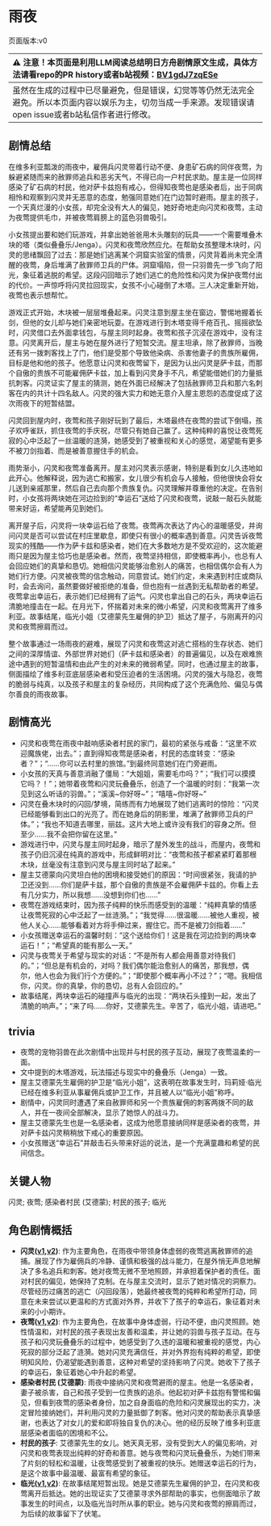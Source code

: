 # 雨夜
页面版本:v0
 

| :warning: 注意！本页面是利用LLM阅读总结明日方舟剧情原文生成，具体方法请看repo的PR history或者b站视频：[BV1gdJ7zqESe](https://www.bilibili.com/video/BV1gdJ7zqESe/)         |
|:----------------------------|
| 虽然在生成的过程中已尽量避免，但是错误，幻觉等等仍然无法完全避免。所以本页面内容以娱乐为主，切勿当成一手来源。发现错误请open issue或者b站私信作者进行修改。|



## 剧情总结
在维多利亚瓢泼的雨夜中，雇佣兵闪灵带着行动不便、身患矿石病的同伴夜莺，为躲避紧随而来的赦罪师追兵和恶劣天气，不得已向一户村民求助。屋主是一位同样感染了矿石病的村民，他对萨卡兹抱有戒心，但得知夜莺也是感染者后，出于同病相怜和观察到闪灵并无恶意的态度，勉强同意她们在门边暂时避雨。屋主的孩子，一个天真烂漫的小女孩，却完全没有大人的偏见，她好奇地走向闪灵和夜莺，主动为夜莺提供毛巾，并被夜莺肩膀上的蓝色羽兽吸引。

小女孩提出要和她们玩游戏，并拿出她爸爸用木头雕刻的玩具——一个需要堆叠木块的塔（类似叠叠乐/Jenga）。闪灵和夜莺欣然应允。在帮助女孩整理木块时，闪灵的思绪飘回了过去：那是她们逃离某个洞窟实验室的情景，闪灵背着尚未完全清醒的夜莺，身后堆满了赦罪师卫兵的尸体。洞窟塌陷，但一只羽兽先一步飞向了阳光，象征着逃脱的希望。这段闪回暗示了她们逃亡的危险性和闪灵为保护夜莺付出的代价。一声惊呼将闪灵拉回现实，女孩不小心碰倒了木塔。三人决定重新开始，夜莺也表示想帮忙。

游戏正式开始，木块被一层层堆叠起来。闪灵注意到屋主坐在窗边，警惕地握着长剑，但他的女儿却与她们亲密地玩耍。在游戏进行到木塔变得千疮百孔、摇摇欲坠时，闪灵借口去外面拿钱包，与屋主同时起身。夜莺和孩子沉浸在游戏中，没有注意。闪灵离开后，屋主与她在屋外进行了短暂交流。屋主坦承，除了赦罪师，当晚还有另一拨刺客找上了门，他们是受那个导致他染病、杀害他妻子的贵族所雇佣，目标是他和他的孩子。他愿意让闪灵和夜莺留下，是因为认出闪灵是萨卡兹，而那个自傲的贵族不可能雇佣萨卡兹，加上看到闪灵身手不凡，希望能借她们的力量抵抗刺客。闪灵证实了屋主的猜测，她在外面已经解决了包括赦罪师卫兵和那六名刺客在内的共计十四名敌人。闪灵的强大实力和她无意介入屋主恩怨的态度促成了这次雨夜下的短暂结盟。

闪灵回到屋内时，夜莺和孩子刚好玩到了最后，木塔最终在夜莺的尝试下倒塌，孩子欢呼雀跃，抓住夜莺的手庆祝，尽管只有她自己赢了。这种纯粹的喜悦让夜莺死寂的心中泛起了一丝温暖的涟漪，她感受到了被重视和关心的感觉，渴望能有更多不被刀剑指着、而是被善意握住手的机会。

雨势渐小，闪灵和夜莺准备离开。屋主对闪灵表示感谢，特别是看到女儿久违地如此开心。他解释说，因为逃亡和搬家，女儿很少有机会与人接触，但他很快会将女儿送到亲戚那里，然后自己去向那个贵族复仇。闪灵理解并尊重他的决定。在告别时，小女孩将两块她在河边捡到的“幸运石”送给了闪灵和夜莺，说敲一敲石头就能带来好运，希望能再见到她们。

离开屋子后，闪灵将一块幸运石给了夜莺。夜莺再次表达了内心的温暖感受，并询问闪灵是否可以尝试在村庄里歇息，即使只有很小的概率遇到善意。闪灵告诉夜莺现实的残酷——作为萨卡兹和感染者，她们在大多数地方是不受欢迎的，这次能避雨只是因为屋主恰巧也是感染者。然而，夜莺坚持相信，即使概率再小，也总有人会回应她们的真挚和恳切。她相信闪灵能够治愈别人的痛苦，也相信偶尔会有人为她们行方便。闪灵被夜莺的信念触动，同意尝试。她们约定，未来遇到村庄或商队时，会去询问，虽然要做好被拒绝的准备，但也抱有一丝遇到无私帮助者的希望。夜莺拿出幸运石，表示她们已经拥有了运气。闪灵也拿出自己的石头，两块幸运石清脆地撞击在一起。在月光下，怀揣着对未来的微小希望，闪灵和夜莺离开了维多利亚。故事结尾，临光小姐（艾德蒙先生雇佣的护卫）抵达了屋子，与刚离开的闪灵和夜莺擦肩而过。

整个故事通过一场雨夜的避难，展现了闪灵和夜莺这对逃亡搭档的生存状态、她们之间的深厚情谊、外部世界对她们（萨卡兹和感染者）的普遍偏见，以及在艰难旅途中遇到的短暂温情和由此产生的对未来的微弱希望。同时，也通过屋主的故事，侧面描绘了维多利亚底层感染者和受压迫者的生活困境。闪灵的强大与隐忍，夜莺的脆弱与纯真，以及孩子和屋主的复杂经历，共同构成了这个充满危险、偏见与偶尔善良的雨夜故事。
## 剧情高光
- 闪灵和夜莺在雨夜中敲响感染者村民的家门，最初的紧张与戒备：“这里不欢迎魔族佬，出去。”；直到得知夜莺是感染者，村民的态度转变：“感染者？”；“......你可以去村里的旅馆。”到最终同意她们在门旁避雨。
- 小女孩的天真与善意消融了僵局：“大姐姐，需要毛巾吗？”；“我们可以摸摸它吗？！”；她带着夜莺和闪灵玩叠叠乐，创造了一个温暖的时刻：“我第一次见到这么听话的羽兽。”；“溪溪~你好呀~”；“嘻嘻~你好呀~”
- 闪灵在叠木块时的闪回/梦境，简练而有力地展现了她们逃离时的惊险：“闪灵已经能够看到出口的光亮了。而在她身后的阴影里，堆满了赦罪师卫兵的尸体。”；“我也不知道去哪里，丽兹。这片大地上或许没有我们的容身之所。但至少......我不会把你留在这里。”
- 游戏进行中，闪灵与屋主同时起身，暗示了屋外发生的战斗，而屋内，夜莺和孩子仍旧沉浸在纯真的游戏中，形成鲜明对比：“夜莺和孩子都紧紧盯着那根木块，丝毫没有注意到闪灵与屋主同时站了起来。”
- 屋主艾德蒙向闪灵坦白他的困境和接受她们的原因：“时间很紧张，我请的护卫还没到......你们是萨卡兹，那个自傲的贵族是不会雇佣萨卡兹的。你看上去有几分实力，所以我想......没想到你们也......”
- 夜莺在游戏结束时，因为孩子纯粹的快乐而感受到的温暖：“纯粹真挚的情感让夜莺死寂的心中泛起了一丝涟漪。”；“我觉得......很温暖......被他人重视，被他人关心......能够看着对方将手伸过来，握住它。而不是被刀剑指着......”
- 小女孩赠送幸运石的温馨时刻：“这个送给你们！这是我在河边捡到的两块幸运石！”；“希望真的能有那么一天。”
- 闪灵与夜莺关于希望与现实的对话：“不是所有人都会用善意对待我们的。”；“但总是有机会的，对吗？我们偶尔能治愈别人的痛苦，那我想，偶尔，他人也会为我们行个方便的。”；“即使那个概率再小不过？”；“嗯。我相信你，闪灵。你的真挚，你的恳切，总有人会回应的。”
- 故事结尾，两块幸运石的碰撞声与临光的出现：“两块石头撞到一起，发出了清脆的响声。”；“来了吗......你好，艾德蒙先生。辛苦了，临光小姐，请进吧。”
## trivia
- 夜莺的宠物羽兽在此次剧情中出现并与村民的孩子互动，展现了夜莺温柔的一面。
- 文中提到的木塔游戏，玩法描述与现实中的叠叠乐（Jenga）一致。
- 屋主艾德蒙先生雇佣的护卫是“临光小姐”，这表明在故事发生时，玛莉娅·临光已经在维多利亚从事雇佣兵或护卫工作，并且被人以“临光小姐”称呼。
- 剧情中，闪灵同时遭遇了来自赦罪师和另一个贵族雇佣的刺客两拨不同的敌人，并在一夜间全部解决，显示了她惊人的战斗力。
- 屋主艾德蒙先生也是一名感染者，这成为他愿意接纳同样是感染者的夜莺，并对萨卡兹闪灵稍稍放下戒心的重要原因。
- 小女孩赠送“幸运石”并敲击石头带来好运的说法，是一个充满童趣和希望的民间信念。
## 关键人物
闪灵; 夜莺; 感染者村民 (艾德蒙); 村民的孩子; 临光
## 角色剧情概括
-   **闪灵([v1](../chars/char_147_shining.md),[v2](../char_v3/char_147_shining.md))**: 作为主要角色，在雨夜中带领身体虚弱的夜莺逃离赦罪师的追捕。展现了作为雇佣兵的冷静、谨慎和极强的战斗能力，在屋外悄无声息地解决了多名追兵和刺客。她对夜莺无微不至地照顾，并承担着保护者的责任。面对村民的偏见，她保持了克制。在与屋主交流时，显示了她对情况的洞察力。尽管经历过痛苦的逃亡（闪回段落），她最终被夜莺的纯粹和希望所打动，同意在未来尝试以更温和的方式面对外界，并收下了孩子的幸运石，象征着对未来的小小期许。
-   **夜莺([v1](../chars/char_179_cgbird.md),[v2](../char_v3/char_179_cgbird.md))**: 作为主要角色，在故事中身体虚弱，行动不便，由闪灵照顾。她性情温和，对村民的孩子表现出友善和温柔，并让她的羽兽与孩子互动。在与孩子和闪灵玩叠叠乐的过程中，她感受到了久违的温暖和被重视的感觉，内心死寂的部分泛起了涟漪。她对闪灵充满信任，并对外界抱有纯粹的希望，即使明知风险，仍渴望能遇到善意，这种对希望的坚持影响了闪灵。她收下了孩子的幸运石，象征着她心中升起的希望。
-   **感染者村民 (艾德蒙)**: 雨夜中接纳闪灵和夜莺避雨的屋主。他是一名感染者，妻子被杀害，自己和孩子受到一位贵族的追杀。他起初对萨卡兹抱有警惕和偏见，但看到夜莺的感染者身份，加之自身面临的危险和闪灵展现出的实力，决定冒险接纳她们，并利用闪灵的力量抵御了刺客。他对闪灵的帮助表示真挚感谢，也表达了对女儿的爱和即将独自复仇的决心。他的经历反映了维多利亚底层感染者面临的困境和不公。
-   **村民的孩子**: 艾德蒙先生的女儿。她天真无邪，没有受到大人的偏见影响，对闪灵和夜莺表现出纯粹的好奇和善意。她与夜莺和闪灵玩叠叠乐，为她们带来了片刻的轻松和温暖，让夜莺感受到了被重视的快乐。她赠送幸运石的行为，是这个故事中最温暖、最富有希望的象征。
-   **临光([v1](../chars/char_148_nearl.md),[v2](../char_v3/char_148_nearl.md))**: 在故事结尾短暂出现。她是艾德蒙先生雇佣的护卫，在闪灵和夜莺离开后抵达。她的出现证实了艾德蒙寻求外部帮助的事实，也侧面暗示了故事发生的时间点，以及临光当时所从事的职业。她与闪灵和夜莺的擦肩而过，为后续的故事留下了伏笔。